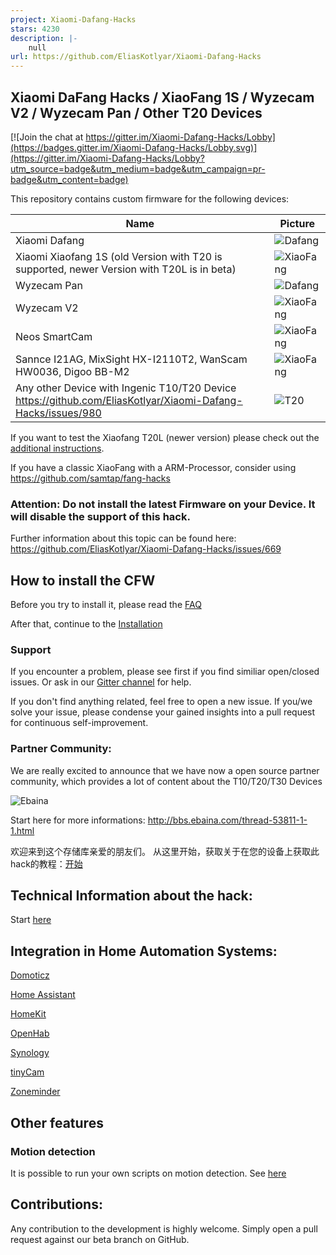 ```yaml
---
project: Xiaomi-Dafang-Hacks
stars: 4230
description: |-
    null
url: https://github.com/EliasKotlyar/Xiaomi-Dafang-Hacks
---
```


## Xiaomi DaFang Hacks / XiaoFang 1S / Wyzecam V2 / Wyzecam Pan / Other T20 Devices

[![Join the chat at https://gitter.im/Xiaomi-Dafang-Hacks/Lobby](https://badges.gitter.im/Xiaomi-Dafang-Hacks/Lobby.svg)](https://gitter.im/Xiaomi-Dafang-Hacks/Lobby?utm_source=badge&utm_medium=badge&utm_campaign=pr-badge&utm_content=badge)

This repository contains custom firmware for the following devices:

Name | Picture
--- | ---
Xiaomi Dafang | ![Dafang](/dafang.png)
Xiaomi Xiaofang 1S (old Version with T20 is supported, newer Version with T20L is in beta) | ![XiaoFang](/xiaofang.png)
Wyzecam Pan | ![Dafang](/dafang.png)
Wyzecam V2 | ![XiaoFang](/xiaofang.png)
Neos SmartCam | ![XiaoFang](/xiaofang.png)
Sannce I21AG, MixSight HX-I2110T2, WanScam HW0036, Digoo BB-M2 | ![XiaoFang](/sannce.jpg)
Any other Device with Ingenic T10/T20 Device https://github.com/EliasKotlyar/Xiaomi-Dafang-Hacks/issues/980 | ![T20](/t20.png)

If you want to test the Xiaofang T20L (newer version) please check out the [additional instructions](https://github.com/EliasKotlyar/Xiaomi-Dafang-Hacks/blob/master/hacks/install_cfw_t20l.md).

If you have a classic XiaoFang with a ARM-Processor, consider using https://github.com/samtap/fang-hacks

### Attention: Do not install the latest Firmware on your Device. It will disable the support of this hack. 

Further information about this topic can be found here: https://github.com/EliasKotlyar/Xiaomi-Dafang-Hacks/issues/669


## How to install the CFW

Before you try to install it, please read the [FAQ](/hacks/faq.md)

After that, continue to the
[Installation](/hacks/install_cfw.md)


### Support

If you encounter a problem, please see first if you find similiar open/closed issues. 
Or ask in our [Gitter channel](https://gitter.im/Xiaomi-Dafang-Hacks/Lobby) for help.

If you don't find anything related, feel free to open a new issue.
If you/we solve your issue, please condense your gained insights into a pull request for continuous self-improvement.

### Partner Community:

We are really excited to announce that we have now a open source partner community, which provides a lot of content about the T10/T20/T30 Devices

![Ebaina](/ebaina.png)

Start here for more informations:
http://bbs.ebaina.com/thread-53811-1-1.html

欢迎来到这个存储库亲爱的朋友们。 从这里开始，获取关于在您的设备上获取此hack的教程：[开始](/hacks/install_cfw_cn.md)



## Technical Information about the hack:

Start [here](/hacks/technical.md)

## Integration in Home Automation Systems:

[Domoticz](/integration/domoticz/domoticz.md)

[Home Assistant](/integration/homeassistant/homeassistant.md)

[HomeKit](/integration/homekit/homekit.md)

[OpenHab](https://community.openhab.org/t/how-to-configure-a-hacked-xiaomi-dafang-to-work-with-openhab/51121)

[Synology](/integration/synology/synology.md)

[tinyCam](/integration/tinycam/tinycam.md)

[Zoneminder](/integration/zoneminder/zoneminder.md)

## Other features

### Motion detection

It is possible to run your own scripts on motion detection. See [here](/integration/custom/motiondetection.md)

## Contributions:

Any contribution to the development is highly welcome. Simply open a pull request against our beta branch on GitHub.

